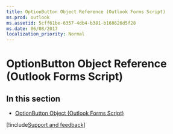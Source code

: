 ```yaml
---
title: OptionButton Object Reference (Outlook Forms Script)
ms.prod: outlook
ms.assetid: 5cff61be-6357-4db4-b381-b168626d5f28
ms.date: 06/08/2017
localization_priority: Normal
---
```



# OptionButton Object Reference (Outlook Forms Script)

## In this section


-  [OptionButton Object (Outlook Forms Script)](Outlook.optionbutton.md)
    


[!include[Support and feedback](~/includes/feedback-boilerplate.md)]
